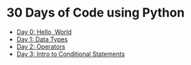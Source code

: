 # 30 Days of Code using Python

- [Day 0: Hello, World](https://www.hackerrank.com/challenges/30-hello-world/problem)
- [Day 1: Data Types](https://www.hackerrank.com/challenges/30-data-types/problem)
- [Day 2: Operators](https://www.hackerrank.com/challenges/30-operators/problem)
- [Day 3: Intro to Conditional Statements](https://www.hackerrank.com/challenges/30-conditional-statements/problem)